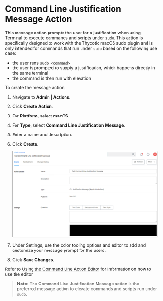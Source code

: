 [title]: # (CLI Justification)
[tags]: # (action,macOS)
[priority]: # (3)

# Command Line Justification Message Action

This message action prompts the user for a justification when using Terminal to execute commands and scripts under `sudo`. This action is specifically designed to work with the Thycotic macOS sudo plugin and is only intended for commands that run under `sudo` based on the following use case:

* the user runs `sudo <command>`
* the user is prompted to supply a justification, which happens directly in the same terminal
* the command is then run with elevation

To create the message action,

1. Navigate to __Admin | Actions__.
1. Click __Create Action__.
1. For __Platform__, select __macOS__.
1. For __Type__, select __Command Line Justification Message__.
1. Enter a name and description.
1. Click __Create__.

   ![alt](images/cli-just-msg-act.png "Command Line Justification Message action")
1. Under Settings, use the color tooling options and editor to add and customize your message prompt for the users.
1. Click __Save Changes__.

Refer to [Using the Command Line Action Editor](../index.md#using_the_command_line_action_editor) for information on how to use the editor.

>**Note**: The Command Line Justification Message action is the preferred message action to elevate commands and scripts run under `sudo`.

